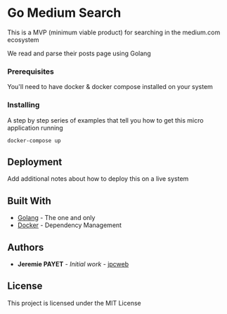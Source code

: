 # Go Medium Search

This is a MVP (minimum viable product) for searching in the medium.com ecosystem

We read and parse their posts page using Golang

### Prerequisites

You'll need to have docker & docker compose installed on your system

### Installing

A step by step series of examples that tell you how to get this micro application running

```
docker-compose up
```

## Deployment

Add additional notes about how to deploy this on a live system

## Built With

* [Golang](https://golang.org/) - The one and only
* [Docker](https://www.docker.com/) - Dependency Management

## Authors

* **Jeremie PAYET** - *Initial work* - [jpcweb](https://github.com/jpcweb)

## License

This project is licensed under the MIT License
